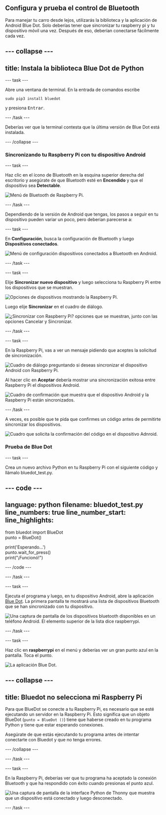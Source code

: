 ## Configura y prueba el control de Bluetooth

Para manejar tu carro desde lejos, utilizarás la biblioteca y la aplicación de Android Blue Dot. Solo deberías tener que sincronizar tu raspberry pi y tu dispositivo móvil una vez. Después de eso, deberían conectarse fácilmente cada vez.

--- collapse ---
---
title: Instala la biblioteca Blue Dot de Python
---

--- task ---

Abre una ventana de terminal. En la entrada de comandos escribe
```
sudo pip3 install bluedot
```
y presiona <kbd>Entrar</kbd>.

--- /task ---

Deberías ver que la terminal contesta que la última versión de Blue Dot está instalada.

--- /collapse ---

### Sincronizando tu Raspberry Pi con tu dispositivo Android

--- task ---

Haz clic en el ícono de Bluetooth en la esquina superior derecha del escritorio y asegúrate de que Bluetooth esté en **Encendido** y que el dispositivo sea **Detectable**.

![Menú de Bluetooth de Raspberry Pi.](images/bt_rpi_1.png)

--- /task ---

Dependiendo de la versión de Android que tengas, los pasos a seguir en tu dispositivo pueden variar un poco, pero deberían parecerse a:

--- task ---

En **Configuración**, busca la configuración de Bluetooth y luego **Dispositivos conectados**.

![Menú de configuración dispositivos conectados a Bluetooth en Android.](images/bt_and_1.png)

--- /task ---

--- task ---

Elije **Sincronizar nuevo dispositivo** y luego selecciona tu Raspberry Pi entre los dispositivos que se muestran.

![Opciones de dispositivos mostrando la Raspberry Pi.](images/bt_and_2.png)

Luego elije **Sincronizar** en el cuadro de diálogo.

![¿Sincronizar con Raspberry Pi? opciones que se muestran, junto con las opciones Cancelar y Sincronizar.](images/bt_and_3.png)

--- /task ---

--- task ---

En la Raspberry Pi, vas a ver un mensaje pidiendo que aceptes la solicitud de sincronización.

![Cuadro de diálogo preguntando si deseas sincronizar el dispositivo Android con Raspberry Pi.](images/bt_rpi_2.png)

Al hacer clic en **Aceptar** debería mostrar una sincronización exitosa entre Raspberry Pi el dispositivos Android.

![Cuadro de confirmación que muestra que el dispositivo Android y la Raspberry Pi están sincronizados.](images/bt_rpi_3.png)

--- /task ---

A veces, es posible que te pida que confirmes un código antes de permitirte sincronizar los dispositivos.

![Cuadro que solicita la confirmación del código en el dispositivo Adnroid.](images/android3.png)

### Prueba de Blue Dot

--- task ---

Crea un nuevo archivo Python en tu Raspberry Pi con el siguiente código y llámalo bluedot_test.py.

--- code ---
---
language: python 
filename: bluedot_test.py 
line_numbers: true 
line_number_start:
line_highlights:
---

from bluedot import BlueDot   
punto = BlueDot()

print('Esperando...')   
punto.wait_for_press()    
print("¡Funcionó!")

--- /code ---

--- /task ---

--- task ---

Ejecuta el programa y luego, en tu dispositivo Android, abre la aplicación [Blue Dot](https://play.google.com/store/apps/details?id=com.stuffaboutcode.bluedot&hl=en_GB&gl=US). La primera pantalla te mostrará una lista de dispositivos Bluetooth que se han sincronizado con tu dispositivo.

![Una captura de pantalla de los dispositivos bluetooth disponibles en un teléfono Android. El elemento superior de la lista dice raspberrypi.](images/android4.jpeg)

--- /task ---

--- task ---

Haz clic en **raspberrypi** en el menú y deberías ver un gran punto azul en la pantalla. Toca el punto.

![La aplicación Blue Dot.](images/bt_and_5.png)

--- collapse ---
---
title: Bluedot no selecciona mi Raspberry Pi
---

 Para que BlueDot se conecte a tu Raspberry Pi, es necesario que se esté ejecutando un servidor en la Raspberry Pi. Esto significa que un objeto BlueDot (`punto = BlueDot ()`) tiene que haberse creado en tu programa Python y tiene que estar esperando conexiones.

 Asegúrate de que estás ejecutando tu programa antes de intentar conectarte con Bluedot y que no tenga errores.

--- /collapse ---

--- /task ---

--- task ---

En la Raspberry Pi, deberías ver que tu programa ha aceptado la conexión Bluetooth y que ha respondido con éxito cuando presionas el punto azul.

![Una captura de pantalla de la interface Python de Thonny que muestra que un dispositivo está conectado y luego desconectado.](images/thonny1.png)

--- /task ---
